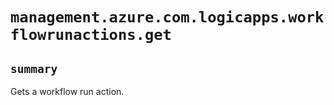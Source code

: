 # `management.azure.com.logicapps.workflowrunactions.get`

## `summary`
Gets a workflow run action.


